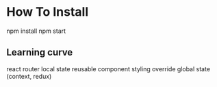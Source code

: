 # How To Install

npm install
npm start

## Learning curve

react router
local state
reusable component
styling override
global state (context, redux)
